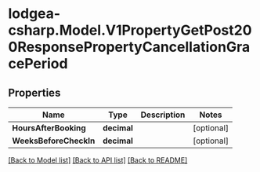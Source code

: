 
# lodgea-csharp.Model.V1PropertyGetPost200ResponsePropertyCancellationGracePeriod

## Properties

Name | Type | Description | Notes
------------ | ------------- | ------------- | -------------
**HoursAfterBooking** | **decimal** |  | [optional] 
**WeeksBeforeCheckIn** | **decimal** |  | [optional] 

[[Back to Model list]](../README.md#documentation-for-models)
[[Back to API list]](../README.md#documentation-for-api-endpoints)
[[Back to README]](../README.md)

